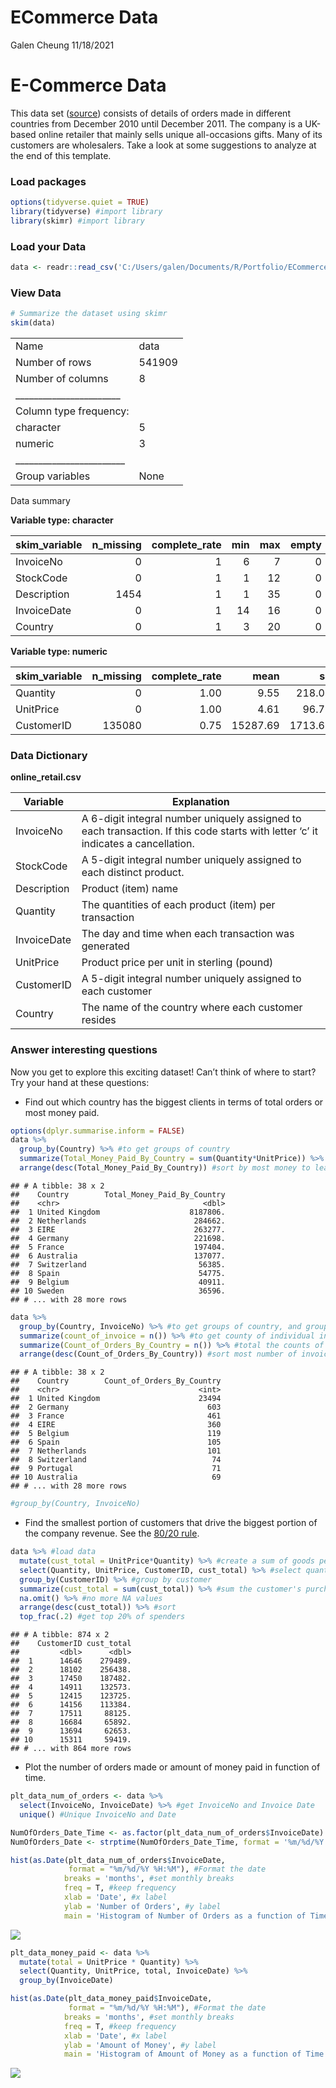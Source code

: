 ECommerce Data
================
Galen Cheung
11/18/2021

# E-Commerce Data

This data set
([source](https://archive.ics.uci.edu/ml/datasets/online+retail#))
consists of details of orders made in different countries from December
2010 until December 2011. The company is a UK-based online retailer that
mainly sells unique all-occasions gifts. Many of its customers are
wholesalers. Take a look at some suggestions to analyze at the end of
this template.

### Load packages

``` r
options(tidyverse.quiet = TRUE)
library(tidyverse) #import library
library(skimr) #import library
```

### Load your Data

``` r
data <- readr::read_csv('C:/Users/galen/Documents/R/Portfolio/ECommerce_Data/Online_Retail.csv') #import data
```

### View Data

``` r
# Summarize the dataset using skimr
skim(data)
```

|                                                  |        |
|:-------------------------------------------------|:-------|
| Name                                             | data   |
| Number of rows                                   | 541909 |
| Number of columns                                | 8      |
| \_\_\_\_\_\_\_\_\_\_\_\_\_\_\_\_\_\_\_\_\_\_\_   |        |
| Column type frequency:                           |        |
| character                                        | 5      |
| numeric                                          | 3      |
| \_\_\_\_\_\_\_\_\_\_\_\_\_\_\_\_\_\_\_\_\_\_\_\_ |        |
| Group variables                                  | None   |

Data summary

**Variable type: character**

| skim_variable | n_missing | complete_rate | min | max | empty | n_unique | whitespace |
|:--------------|----------:|--------------:|----:|----:|------:|---------:|-----------:|
| InvoiceNo     |         0 |             1 |   6 |   7 |     0 |    25900 |          0 |
| StockCode     |         0 |             1 |   1 |  12 |     0 |     4070 |          0 |
| Description   |      1454 |             1 |   1 |  35 |     0 |     4211 |          0 |
| InvoiceDate   |         0 |             1 |  14 |  16 |     0 |    23260 |          0 |
| Country       |         0 |             1 |   3 |  20 |     0 |       38 |          0 |

**Variable type: numeric**

| skim_variable | n_missing | complete_rate |     mean |      sd |        p0 |      p25 |      p50 |      p75 |  p100 | hist  |
|:--------------|----------:|--------------:|---------:|--------:|----------:|---------:|---------:|---------:|------:|:------|
| Quantity      |         0 |          1.00 |     9.55 |  218.08 | -80995.00 |     1.00 |     3.00 |    10.00 | 80995 | ▁▁▇▁▁ |
| UnitPrice     |         0 |          1.00 |     4.61 |   96.76 | -11062.06 |     1.25 |     2.08 |     4.13 | 38970 | ▁▇▁▁▁ |
| CustomerID    |    135080 |          0.75 | 15287.69 | 1713.60 |  12346.00 | 13953.00 | 15152.00 | 16791.00 | 18287 | ▇▇▇▇▇ |

### Data Dictionary

**online_retail.csv**

| Variable    | Explanation                                                                                                                       |
|-------------|-----------------------------------------------------------------------------------------------------------------------------------|
| InvoiceNo   | A 6-digit integral number uniquely assigned to each transaction. If this code starts with letter ‘c’ it indicates a cancellation. |
| StockCode   | A 5-digit integral number uniquely assigned to each distinct product.                                                             |
| Description | Product (item) name                                                                                                               |
| Quantity    | The quantities of each product (item) per transaction                                                                             |
| InvoiceDate | The day and time when each transaction was generated                                                                              |
| UnitPrice   | Product price per unit in sterling (pound)                                                                                        |
| CustomerID  | A 5-digit integral number uniquely assigned to each customer                                                                      |
| Country     | The name of the country where each customer resides                                                                               |

### Answer interesting questions

Now you get to explore this exciting dataset! Can’t think of where to
start? Try your hand at these questions:

-   Find out which country has the biggest clients in terms of total
    orders or most money paid.

``` r
options(dplyr.summarise.inform = FALSE)
data %>%
  group_by(Country) %>% #to get groups of country
  summarize(Total_Money_Paid_By_Country = sum(Quantity*UnitPrice)) %>% #to get total amount of money per country
  arrange(desc(Total_Money_Paid_By_Country)) #sort by most money to least money
```

    ## # A tibble: 38 x 2
    ##    Country        Total_Money_Paid_By_Country
    ##    <chr>                                <dbl>
    ##  1 United Kingdom                    8187806.
    ##  2 Netherlands                        284662.
    ##  3 EIRE                               263277.
    ##  4 Germany                            221698.
    ##  5 France                             197404.
    ##  6 Australia                          137077.
    ##  7 Switzerland                         56385.
    ##  8 Spain                               54775.
    ##  9 Belgium                             40911.
    ## 10 Sweden                              36596.
    ## # ... with 28 more rows

``` r
data %>%
  group_by(Country, InvoiceNo) %>% #to get groups of country, and group by InvoiceNo
  summarize(count_of_invoice = n()) %>% #to get county of individual invoices by country
  summarize(Count_of_Orders_By_Country = n()) %>% #total the counts of individual invoices for the country
  arrange(desc(Count_of_Orders_By_Country)) #sort most number of invoices to least number
```

    ## # A tibble: 38 x 2
    ##    Country        Count_of_Orders_By_Country
    ##    <chr>                               <int>
    ##  1 United Kingdom                      23494
    ##  2 Germany                               603
    ##  3 France                                461
    ##  4 EIRE                                  360
    ##  5 Belgium                               119
    ##  6 Spain                                 105
    ##  7 Netherlands                           101
    ##  8 Switzerland                            74
    ##  9 Portugal                               71
    ## 10 Australia                              69
    ## # ... with 28 more rows

``` r
#group_by(Country, InvoiceNo)
```

-   Find the smallest portion of customers that drive the biggest
    portion of the company revenue. See the [80/20
    rule](https://en.wikipedia.org/wiki/Pareto_principle).

``` r
data %>% #load data
  mutate(cust_total = UnitPrice*Quantity) %>% #create a sum of goods per item
  select(Quantity, UnitPrice, CustomerID, cust_total) %>% #select quantity, price, customer ID, and total
  group_by(CustomerID) %>% #group by customer
  summarize(cust_total = sum(cust_total)) %>% #sum the customer's purchase
  na.omit() %>% #no more NA values
  arrange(desc(cust_total)) %>% #sort
  top_frac(.2) #get top 20% of spenders 
```

    ## # A tibble: 874 x 2
    ##    CustomerID cust_total
    ##         <dbl>      <dbl>
    ##  1      14646    279489.
    ##  2      18102    256438.
    ##  3      17450    187482.
    ##  4      14911    132573.
    ##  5      12415    123725.
    ##  6      14156    113384.
    ##  7      17511     88125.
    ##  8      16684     65892.
    ##  9      13694     62653.
    ## 10      15311     59419.
    ## # ... with 864 more rows

-   Plot the number of orders made or amount of money paid in function
    of time.

``` r
plt_data_num_of_orders <- data %>%
  select(InvoiceNo, InvoiceDate) %>% #get InvoiceNo and Invoice Date
  unique() #Unique InvoiceNo and Date

NumOfOrders_Date_Time <- as.factor(plt_data_num_of_orders$InvoiceDate)
NumOfOrders_Date <- strptime(NumOfOrders_Date_Time, format = '%m/%d/%Y %H:%M')

hist(as.Date(plt_data_num_of_orders$InvoiceDate,
             format = "%m/%d/%Y %H:%M"), #Format the date
            breaks = 'months', #set monthly breaks
            freq = T, #keep frequency
            xlab = 'Date', #x label
            ylab = 'Number of Orders', #y label
            main = 'Histogram of Number of Orders as a function of Time') #title
```

![](ECommerceData_files/figure-gfm/unnamed-chunk-5-1.png)<!-- -->

``` r
plt_data_money_paid <- data %>%
  mutate(total = UnitPrice * Quantity) %>%
  select(Quantity, UnitPrice, total, InvoiceDate) %>%
  group_by(InvoiceDate)

hist(as.Date(plt_data_money_paid$InvoiceDate,
             format = "%m/%d/%Y %H:%M"), #Format the date
            breaks = 'months', #set monthly breaks
            freq = T, #keep frequency
            xlab = 'Date', #x label
            ylab = 'Amount of Money', #y label
            main = 'Histogram of Amount of Money as a function of Time') #title
```

![](ECommerceData_files/figure-gfm/unnamed-chunk-5-2.png)<!-- -->
